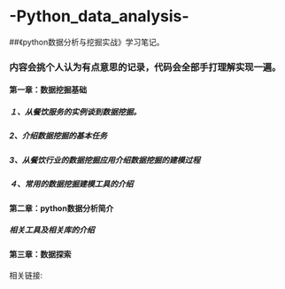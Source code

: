 # -Python_data_analysis-
##《python数据分析与挖掘实战》学习笔记。
### 内容会挑个人认为有点意思的记录，代码会全部手打理解实现一遍。

#### 第一章：数据挖掘基础 

##### １、从餐饮服务的实例谈到数据挖掘。 

##### 2、介绍数据挖掘的基本任务 

##### 3、从餐饮行业的数据挖掘应用介绍数据挖掘的建模过程

##### ４、常用的数据挖掘建模工具的介绍

#### 第二章：python数据分析简介 

 ##### 相关工具及相关库的介绍 

#### 第三章：数据探索





相关链接: